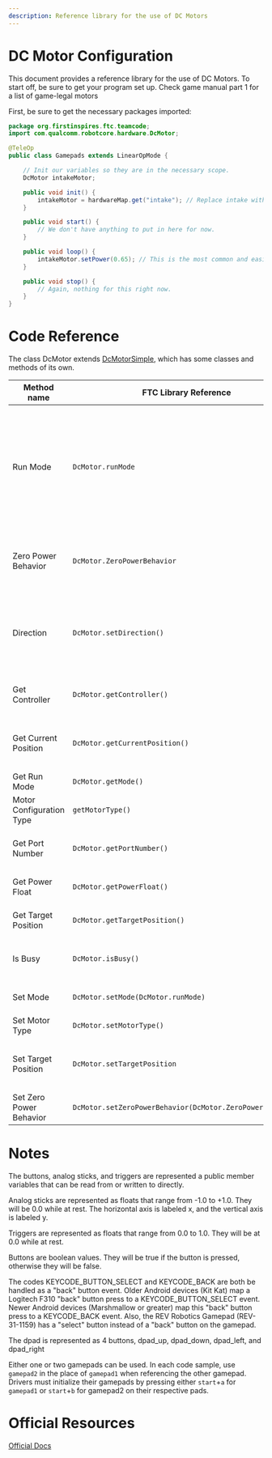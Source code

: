 ```yaml
---
description: Reference library for the use of DC Motors
---
```


# DC Motor Configuration

This document provides a reference library for the use of DC Motors. To start off, be sure to get your program set up.
Check game manual part 1 for a list of game-legal motors

First, be sure to get the necessary packages imported:
```java
package org.firstinspires.ftc.teamcode;
import com.qualcomm.robotcore.hardware.DcMotor;

@TeleOp
public class Gamepads extends LinearOpMode {

    // Init our variables so they are in the necessary scope.
    DcMotor intakeMotor;

    public void init() {
        intakeMotor = hardwareMap.get("intake"); // Replace intake with whatever you called your motor in your robot configuration.
    }

    public void start() {
        // We don't have anything to put in here for now.
    }

    public void loop() {
        intakeMotor.setPower(0.65); // This is the most common and easiest way to set power to your motors.
    }

    public void stop() {
        // Again, nothing for this right now.
    }
}
```

# Code Reference

The class DcMotor extends [DcMotorSimple](https://ftctechnh.github.io/ftc_app/doc/javadoc/com/qualcomm/robotcore/hardware/DcMotorSimple.html), which has some classes and methods of its own.

|Method name|FTC Library Reference|Type|Parent|Description|Documentation|
|-|-|-|-|-|-|
|Run Mode|`DcMotor.runMode`|`Static Class`|`DcMotor`|The run mode of a motor controls how the motor interprets the it's parameter settings passed through power- and encoder-related methods. Some of these modes internally use PID control to achieve their function, while others do not. Those that do are referred to as "PID modes".|https://ftctechnh.github.io/ftc_app/doc/javadoc/com/qualcomm/robotcore/hardware/DcMotor.RunMode.html|
|Zero Power Behavior|`DcMotor.ZeroPowerBehavior`|`Static Class`|`DcMotor`|ZeroPowerBehavior provides an indication as to a motor's behavior when a power level of zero is applied. (Basically coast or brake)|https://ftctechnh.github.io/ftc_app/doc/javadoc/com/qualcomm/robotcore/hardware/DcMotor.ZeroPowerBehavior.html|
|Direction|`DcMotor.setDirection()`|`Method`|`DcMotorSimple`|Direction allows you to change the default forward and backward rotation settings. Expects `DcMotor.Direction.REVERSE` or `DcMotor.Direction.FORWARD` as arguments.|https://ftctechnh.github.io/ftc_app/doc/javadoc/com/qualcomm/robotcore/hardware/DcMotorSimple.Direction.html|
|Get Controller|`DcMotor.getController()`|`Method`|`DcMotor`|	getController() returns the underlying motor controller on which this motor is situated.|https://ftctechnh.github.io/ftc_app/doc/javadoc/com/qualcomm/robotcore/hardware/DcMotor.html#getController--|
|Get Current Position|`DcMotor.getCurrentPosition()`|`int`|`DcMotor`|Returns the current reading of the encoder for this motor. Requires the motor mode to be Encoder-based.|https://ftctechnh.github.io/ftc_app/doc/javadoc/com/qualcomm/robotcore/hardware/DcMotor.html#getCurrentPosition--
|Get Run Mode|`DcMotor.getMode()`|`Method`|`DcMotor`|Returns the current run mode for this motor|https://ftctechnh.github.io/ftc_app/doc/javadoc/com/qualcomm/robotcore/hardware/DcMotor.html#getMode--|
|Motor Configuration Type|`getMotorType()`|`Method`|`DcMotor`|Returns the assigned type for this motor.|https://ftctechnh.github.io/ftc_app/doc/javadoc/com/qualcomm/robotcore/hardware/DcMotor.html#getMotorType--|
|Get Port Number|`DcMotor.getPortNumber()`|`Method`|`DcMotor`|Returns the port number on the underlying motor controller on which this motor is situated.|https://ftctechnh.github.io/ftc_app/doc/javadoc/com/qualcomm/robotcore/hardware/DcMotor.html#getPortNumber--|
|Get Power Float|`DcMotor.getPowerFloat()`|`Method`|`DcMotor`|Returns whether the motor is currently in a float power level.|https://ftctechnh.github.io/ftc_app/doc/javadoc/com/qualcomm/robotcore/hardware/DcMotor.html#getPowerFloat--|
|Get Target Position|`DcMotor.getTargetPosition()`|`Method`|`DcMotor`|Returns the current target encoder position for this motor.|https://ftctechnh.github.io/ftc_app/doc/javadoc/com/qualcomm/robotcore/hardware/DcMotor.html#getTargetPosition--|
|Is Busy|`DcMotor.isBusy()`|`Method`|`DcMotor`|Returns true if the motor is currently advancing or retreating to a target position.|https://ftctechnh.github.io/ftc_app/doc/javadoc/com/qualcomm/robotcore/hardware/DcMotor.html#isBusy--|
|Set Mode|`DcMotor.setMode(DcMotor.runMode)`|`Method`|`DcMotor`|Sets the current run mode for this motor|https://ftctechnh.github.io/ftc_app/doc/javadoc/com/qualcomm/robotcore/hardware/DcMotor.html#setMode-com.qualcomm.robotcore.hardware.DcMotor.RunMode-, https://ftctechnh.github.io/ftc_app/doc/javadoc/com/qualcomm/robotcore/hardware/DcMotor.RunMode.html|
|Set Motor Type|`DcMotor.setMotorType()`|`Method`|`DcMotor`|Sets the assigned type of this motor.|https://ftctechnh.github.io/ftc_app/doc/javadoc/com/qualcomm/robotcore/hardware/DcMotor.html#setMotorType-MotorConfigurationType-
|Set Target Position|`DcMotor.setTargetPosition`|`Method`|`DcMotor`|Sets the desired encoder target position to which the motor should advance or retreat and then actively hold thereat.|https://ftctechnh.github.io/ftc_app/doc/javadoc/com/qualcomm/robotcore/hardware/DcMotor.html#setTargetPosition-int-|
|Set Zero Power Behavior|`DcMotor.setZeroPowerBehavior(DcMotor.ZeroPowerBehavior)`|`Method`|`DcMotor`|Sets the behavior of the motor when a power level of zero is applied.|https://ftctechnh.github.io/ftc_app/doc/javadoc/com/qualcomm/robotcore/hardware/DcMotor.html#setZeroPowerBehavior-com.qualcomm.robotcore.hardware.DcMotor.ZeroPowerBehavior-


# Notes
The buttons, analog sticks, and triggers are represented a public member variables that can be read from or written to directly.

Analog sticks are represented as floats that range from -1.0 to +1.0. They will be 0.0 while at rest. The horizontal axis is labeled x, and the vertical axis is labeled y.

Triggers are represented as floats that range from 0.0 to 1.0. They will be at 0.0 while at rest.

Buttons are boolean values. They will be true if the button is pressed, otherwise they will be false.

The codes KEYCODE_BUTTON_SELECT and KEYCODE_BACK are both be handled as a "back" button event. Older Android devices (Kit Kat) map a Logitech F310 "back" button press to a KEYCODE_BUTTON_SELECT event. Newer Android devices (Marshmallow or greater) map this "back" button press to a KEYCODE_BACK event. Also, the REV Robotics Gamepad (REV-31-1159) has a "select" button instead of a "back" button on the gamepad.

The dpad is represented as 4 buttons, dpad_up, dpad_down, dpad_left, and dpad_right

Either one or two gamepads can be used. In each code sample, use `gamepad2` in the place of `gamepad1` when referencing the other gamepad. Drivers must initialize their gamepads by pressing either `start`+`a` for `gamepad1` or `start`+`b` for gamepad2 on their respective pads.

# Official Resources
[Official Docs](https://ftctechnh.github.io/ftc_app/doc/javadoc/com/qualcomm/robotcore/hardware/Gamepad.html)
